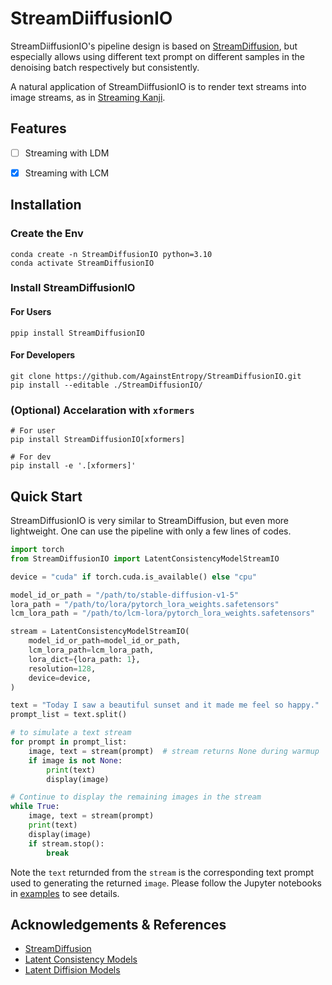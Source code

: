 # StreamDiiffusionIO

StreamDiiffusionIO's pipeline design is based on [StreamDiffusion](https://github.com/cumulo-autumn/StreamDiffusion), but especially allows using different text prompt on different samples in the denoising batch respectively but consistently.


A natural application of StreamDiiffusionIO is to render text streams into image streams, as in [Streaming Kanji](https://github.com/AgainstEntropy/kanji).

## Features

- [ ] Streaming with LDM
- [x] Streaming with LCM


## Installation

### Create the Env

```shell
conda create -n StreamDiffusionIO python=3.10
conda activate StreamDiffusionIO
```

### Install StreamDiffusionIO

#### For Users

```shell
ppip install StreamDiffusionIO
```

#### For Developers

```shell
git clone https://github.com/AgainstEntropy/StreamDiffusionIO.git
pip install --editable ./StreamDiffusionIO/
```

### (Optional) Accelaration with `xformers`

```shell
# For user
pip install StreamDiffusionIO[xformers]

# For dev
pip install -e '.[xformers]'
```

## Quick Start

StreamDiffusionIO is very similar to StreamDiffusion, but even more lightweight. One can use the pipeline with only a few lines of codes.

```python
import torch
from StreamDiffusionIO import LatentConsistencyModelStreamIO

device = "cuda" if torch.cuda.is_available() else "cpu"

model_id_or_path = "/path/to/stable-diffusion-v1-5"
lora_path = "/path/to/lora/pytorch_lora_weights.safetensors"
lcm_lora_path = "/path/to/lcm-lora/pytorch_lora_weights.safetensors"

stream = LatentConsistencyModelStreamIO(
    model_id_or_path=model_id_or_path,
    lcm_lora_path=lcm_lora_path,
    lora_dict={lora_path: 1},
    resolution=128,
    device=device,
)

text = "Today I saw a beautiful sunset and it made me feel so happy."
prompt_list = text.split()

# to simulate a text stream
for prompt in prompt_list:
    image, text = stream(prompt)  # stream returns None during warmup
    if image is not None:
        print(text)
        display(image)

# Continue to display the remaining images in the stream 
while True:
    image, text = stream(prompt)
    print(text)
    display(image)
    if stream.stop():
        break
```

Note the `text` returnded from the `stream` is the corresponding text prompt used to generating the returned `image`.
Please follow the Jupyter notebooks in [examples](./examples/) to see details.


## Acknowledgements & References

- [StreamDiffusion](https://github.com/cumulo-autumn/StreamDiffusion)
- [Latent Consistency Models](https://github.com/huggingface/diffusers/tree/main/examples/consistency_distillation)
- [Latent Diffision Models](https://github.com/CompVis/latent-diffusion/tree/main)
